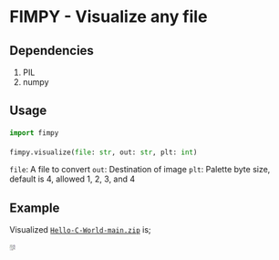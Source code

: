 # FIMPY - Visualize any file
## Dependencies
1. PIL
2. numpy

## Usage
```py
import fimpy

fimpy.visualize(file: str, out: str, plt: int)
```
`file`: A file to convert
`out`: Destination of image
`plt`: Palette byte size, default is 4, allowed 1, 2, 3, and 4

## Example
Visualized [`Hello-C-World-main.zip`](https://github.com/pr0gr4m/Hello-C-World) is;  

![Converted Image](./output.png) 